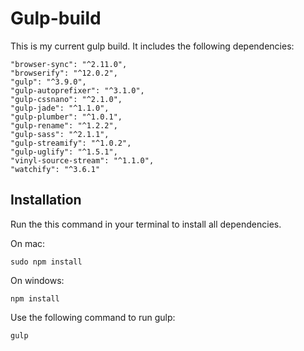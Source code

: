 # Gulp-build

This is my current gulp build. It includes the following dependencies:

    "browser-sync": "^2.11.0",
    "browserify": "^12.0.2",
    "gulp": "^3.9.0",
    "gulp-autoprefixer": "^3.1.0",
    "gulp-cssnano": "^2.1.0",
    "gulp-jade": "^1.1.0",
    "gulp-plumber": "^1.0.1",
    "gulp-rename": "^1.2.2",
    "gulp-sass": "^2.1.1",
    "gulp-streamify": "^1.0.2",
    "gulp-uglify": "^1.5.1",
    "vinyl-source-stream": "^1.1.0",
    "watchify": "^3.6.1"

## Installation

Run the this command in your terminal to install all dependencies.

On mac:

    sudo npm install

On windows:

    npm install

Use the following command to run gulp:

    gulp